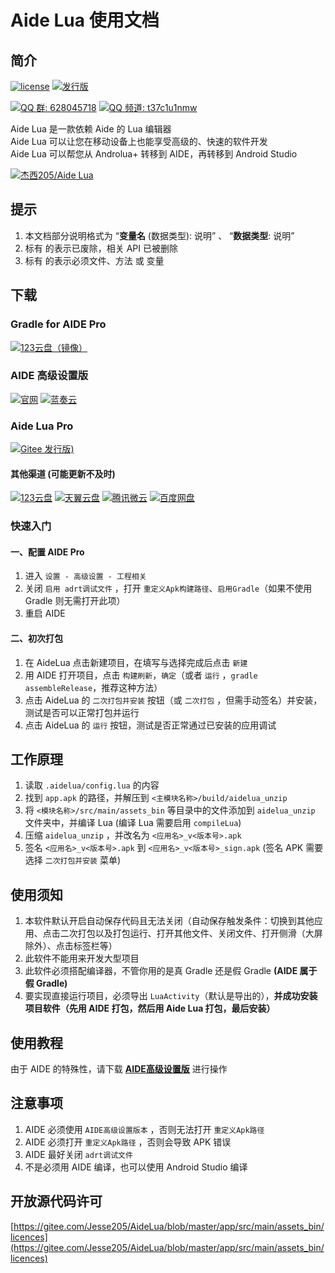 # Aide Lua 使用文档

## 简介
[![license](https://img.shields.io/github/license/Jesse205/AideLua?style=flat-square)](https://gitee.com/Jesse205/AideLua/blob/master/LICENSE)
[![发行版](https://img.shields.io/github/v/tag/Jesse205/AideLua?color=C71D23&label=发行版&logo=gitee&style=flat-square)](https://gitee.com/Jesse205/AideLua/releases)

[![QQ 群: 628045718](https://img.shields.io/badge/QQ_群-628045718-0099FF?logo=TencentQQ&style=flat-square)](https://jq.qq.com/?_wv=1027&k=41q8mp8y)
[![QQ 频道: t37c1u1nmw](https://img.shields.io/badge/QQ_频道-t37c1u1nmw-0099FF?logo=TencentQQ&style=flat-square)](https://pd.qq.com/s/ncghvc)

Aide Lua 是一款依赖 Aide 的 Lua 编辑器<br>
Aide Lua 可以让您在移动设备上也能享受高级的、快速的软件开发<br>
Aide Lua 可以帮您从 Androlua+ 转移到 AIDE，再转移到 Android Studio

[![杰西205/Aide Lua](https://gitee.com/Jesse205/AideLua/widgets/widget_card.svg?colors=4183c4,ffffff,ffffff,e3e9ed,666666,9b9b9b)](https://gitee.com/Jesse205/AideLua)

## 提示
1. 本文档部分说明格式为 “__变量名__ (数据类型): 说明” 、 “__数据类型__: 说明”
2. 标有 <Badge type="danger" text="X" vertical="middle" /> 的表示已废除，相关 API 已被删除
3. 标有 <Badge type="danger" text="*" vertical="middle" /> 的表示必须文件、方法 或 变量

## 下载
### Gradle for AIDE Pro
[![123云盘（镜像）](https://img.shields.io/badge/123云盘-镜像-597dfc?style=flat-square)](https://www.123pan.com/s/G7a9-c9ek)

### AIDE 高级设置版
[![官网](https://img.shields.io/badge/官网-推荐-28B6F6?style=flat-square)](https://www.aidepro.top/)
[![蓝奏云](https://img.shields.io/badge/蓝奏云-v2.6.45-FF6600?logo=icloud&style=flat-square&logoColor=white)](https://www.lanzouy.com/b00zdhbeb)

### Aide Lua Pro
[![Gitee 发行版)](https://img.shields.io/github/v/tag/Jesse205/AideLua?color=C71D23&label=Gitee+发行版&logo=gitee&style=flat-square)](https://gitee.com/Jesse205/AideLua/releases)

#### 其他渠道 (可能更新不及时)
[![123云盘](https://img.shields.io/badge/123云盘--597dfc?style=flat-square)](https://www.123pan.com/s/G7a9-Yzck)
[![天翼云盘](https://img.shields.io/badge/天翼云盘--DF9C1F?style=flat-square)](https://cloud.189.cn/t/ZZ7RzijyqiUv)
[![腾讯微云](https://img.shields.io/badge/腾讯微云--2980ff?style=flat-square)](https://share.weiyun.com/oLiNtxMR)
[![百度网盘](https://img.shields.io/badge/百度网盘-密码_jxnb-06a7ff?style=flat-square)](https://pan.baidu.com/s/1j1RwisPR8iq1fPS3O_fl7Q?pwd=jxnb)

### 快速入门
#### 一、配置 AIDE Pro
1. 进入 `设置 - 高级设置 - 工程相关`
2. 关闭 `启用 adrt调试文件` ，打开 `重定义Apk构建路径`、`启用Gradle`（如果不使用 Gradle 则无需打开此项）
3. 重启 AIDE

#### 二、初次打包
1. 在 AideLua 点击新建项目，在填写与选择完成后点击 `新建`
2. 用 AIDE 打开项目，点击 `构建刷新`，`确定`（或者 `运行` ，`gradle assembleRelease`，推荐这种方法）
3. 点击 AideLua 的 `二次打包并安装` 按钮（或 `二次打包` ，但需手动签名）并安装，测试是否可以正常打包并运行
4. 点击 AideLua 的 `运行` 按钮，测试是否正常通过已安装的应用调试

## 工作原理
1. 读取 `.aidelua/config.lua` 的内容
2. 找到 `app.apk` 的路径，并解压到 `<主模块名称>/build/aidelua_unzip`
3. 将 `<模块名称>/src/main/assets_bin` 等目录中的文件添加到 `aidelua_unzip` 文件夹中，并编译 Lua (编译 Lua 需要启用 `compileLua`)
4. 压缩 `aidelua_unzip` ，并改名为 `<应用名>_v<版本号>.apk`
5. 签名 `<应用名>_v<版本号>.apk` 到 `<应用名>_v<版本号>_sign.apk` (签名 APK 需要选择 `二次打包并安装` 菜单)

## 使用须知
1. 本软件默认开启自动保存代码且无法关闭（自动保存触发条件：切换到其他应用、点击二次打包以及打包运行、打开其他文件、关闭文件、打开侧滑（大屏除外）、点击标签栏等）
2. 此软件不能用来开发大型项目
3. 此软件必须搭配编译器，不管你用的是真 Gradle 还是假 Gradle __(AIDE 属于假 Gradle)__
4. 要实现直接运行项目，必须导出 `LuaActivity`（默认是导出的），__并成功安装项目软件（先用 AIDE 打包，然后用 Aide Lua 打包，最后安装）__

## 使用教程
由于 AIDE 的特殊性，请下载 [__AIDE高级设置版__](https://aidepro.top/) 进行操作

## 注意事项
1. AIDE 必须使用 `AIDE高级设置版本` ，否则无法打开 `重定义Apk路径`
2. AIDE 必须打开 `重定义Apk路径` ，否则会导致 APK 错误
3. AIDE 最好关闭 `adrt调试文件`
4. 不是必须用 AIDE 编译，也可以使用 Android Studio 编译

## 开放源代码许可

[https://gitee.com/Jesse205/AideLua/blob/master/app/src/main/assets_bin/licences](https://gitee.com/Jesse205/AideLua/blob/master/app/src/main/assets_bin/licences)